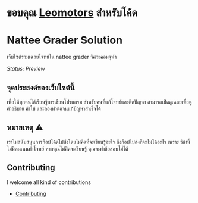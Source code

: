 # ขอบคุณ [Leomotors](https://github.com/Leomotors) สำหรับโค้ด

# Nattee Grader Solution

เว็บไซต์รวมเฉลยโจทย์ใน nattee grader วิศวะคอมจุฬา

_Status: Preview_

## จุดประสงค์ของเว็บไซต์นี้

เพื่อให้ทุกคนได้เรียนรู้การเขียนโปรแกรม สำหรับคนที่แก้โจทย์และติดปัญหา
สามารถเปิดดูเฉลยเพื่อดูคำอธิบาย คำใบ้ และลองทำต่อจนแก้ปัญหาสำเร็จได้

## หมายเหตุ ⚠️

เราไม่สนับสนุนการก็อปโค้ดไปส่งโดยไม่คิดที่จะเรียนรู้อะไร 
ถึงก็อปไปส่งก็จะไม่ได้อะไร เพราะ วิชานี้ไม่มีคะแนนทำโจทย์
หากคุณไม่คิดจะเรียนรู้ คุณจะทำข้อสอบไม่ได้

## Contributing

I welcome all kind of contributions

- [Contributing](https://com-pog.leomotors.net/contributing)
